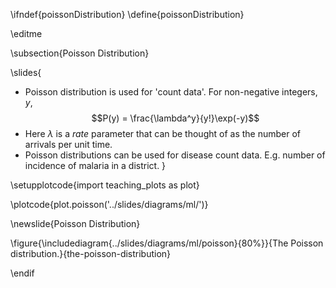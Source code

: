 \ifndef{poissonDistribution}
\define{poissonDistribution}

\editme

\subsection{Poisson Distribution}

\slides{
* Poisson distribution is used for 'count data'. For non-negative integers, $y$, 
  $$P(y) = \frac{\lambda^y}{y!}\exp(-y)$$
* Here $\lambda$ is a *rate* parameter that can be thought of as the number of arrivals per unit time.
* Poisson distributions can be used for disease count data. E.g. number of incidence of malaria in a district.
}

\setupplotcode{import teaching_plots as plot}

\plotcode{plot.poisson('../slides/diagrams/ml/')}

\newslide{Poisson Distribution}

\figure{\includediagram{../slides/diagrams/ml/poisson}{80%}}{The Poisson distribution.}{the-poisson-distribution}

\endif
